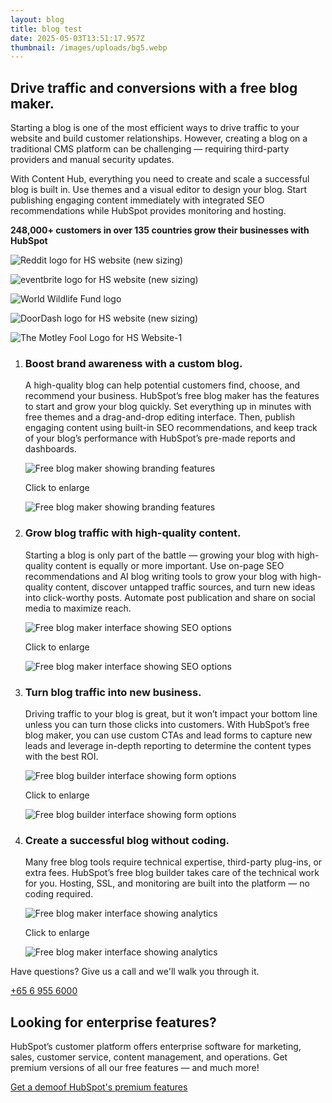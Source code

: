 ```yaml
---
layout: blog
title: blog test
date: 2025-05-03T13:51:17.957Z
thumbnail: /images/uploads/bg5.webp
---
```

<!--StartFragment-->

## Drive traffic and conversions with a free blog maker.

Starting a blog is one of the most efficient ways to drive traffic to your website and build customer relationships. However, creating a blog on a traditional CMS platform can be challenging — requiring third-party providers and manual security updates.

With Content Hub, everything you need to create and scale a successful blog is built in. Use themes and a visual editor to design your blog. Start publishing engaging content immediately with integrated SEO recommendations while HubSpot provides monitoring and hosting.



**248,000+ customers in over 135 countries grow their businesses with HubSpot**

![Reddit logo for HS website (new sizing)](https://www.hubspot.com/hubfs/Reddit%20logo%20for%20HS%20website%20(new%20sizing).svg)

![eventbrite logo for HS website (new sizing)](https://www.hubspot.com/hubfs/eventbrite%20logo%20for%20HS%20website%20(new%20sizing).svg)

![World Wildlife Fund logo](https://www.hubspot.com/hs-fs/hubfs/wwf.png?width=320&height=125&name=wwf.png)

![DoorDash logo for HS website (new sizing)](https://www.hubspot.com/hubfs/DoorDash%20logo%20for%20HS%20website%20(new%20sizing).svg)

![The Motley Fool Logo for HS Website-1](https://www.hubspot.com/hs-fs/hubfs/The%20Motley%20Fool%20Logo%20for%20HS%20Website-1.png?width=290&height=130&name=The%20Motley%20Fool%20Logo%20for%20HS%20Website-1.png)

1. ### Boost brand awareness with a custom blog.

   A high-quality blog can help potential customers find, choose, and recommend your business. HubSpot’s free blog maker has the features to start and grow your blog quickly. Set everything up in minutes with free themes and a drag-and-drop editing interface. Then, publish engaging content using built-in SEO recommendations, and keep track of your blog’s performance with HubSpot’s pre-made reports and dashboards.

   ![Free blog maker showing branding features](https://www.hubspot.com/hubfs/assets/hubspot.com/web-team/WBZ/Feature%20Pages/free-blog-maker/establish-your-brand-blog-en.webp)

   Click to enlarge

   ![Free blog maker showing branding features](<>)
2. ### Grow blog traffic with high-quality content.

   Starting a blog is only part of the battle — growing your blog with high-quality content is equally or more important. Use on-page SEO recommendations and AI blog writing tools to grow your blog with high-quality content, discover untapped traffic sources, and turn new ideas into click-worthy posts. Automate post publication and share on social media to maximize reach.

   ![Free blog maker interface showing SEO options](https://www.hubspot.com/hubfs/assets/hubspot.com/web-team/WBZ/Feature%20Pages/free-blog-maker/grow-blog-traffic-en.webp)

   Click to enlarge

   ![Free blog maker interface showing SEO options](<>)
3. ### Turn blog traffic into new business.

   Driving traffic to your blog is great, but it won’t impact your bottom line unless you can turn those clicks into customers. With HubSpot’s free blog maker, you can use custom CTAs and lead forms to capture new leads and leverage in-depth reporting to determine the content types with the best ROI.

   ![Free blog builder interface showing form options](https://www.hubspot.com/hubfs/assets/hubspot.com/web-team/WBZ/Feature%20Pages/free-blog-maker/traffic-into-new-business-en.webp)

   Click to enlarge

   ![Free blog builder interface showing form options](<>)
4. ### Create a successful blog without coding.

   Many free blog tools require technical expertise, third-party plug-ins, or extra fees. HubSpot’s free blog builder takes care of the technical work for you. Hosting, SSL, and monitoring are built into the platform — no coding required.

   ![Free blog maker interface showing analytics ](https://www.hubspot.com/hubfs/assets/hubspot.com/web-team/WBZ/Feature%20Pages/free-blog-maker/successful-blog-en.webp)

   Click to enlarge

   ![Free blog maker interface showing analytics ](<>)

Have questions? Give us a call and we'll walk you through it.

[+65 6 955 6000](tel:+6569556000)

## Looking for enterprise features?

HubSpot’s customer platform offers enterprise software for marketing, sales, customer service, content management, and operations. Get premium versions of all our free features — and much more!

[Get a demoof HubSpot's premium features](https://www.hubspot.com/products/cms/demo?hubs_signup-url=www.hubspot.com/products/cms/free-blog-maker&hubs_signup-cta=blog-enterprise)

<!--EndFragment-->